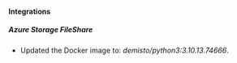 #### Integrations
##### Azure Storage FileShare
- Updated the Docker image to: *demisto/python3:3.10.13.74666*.
